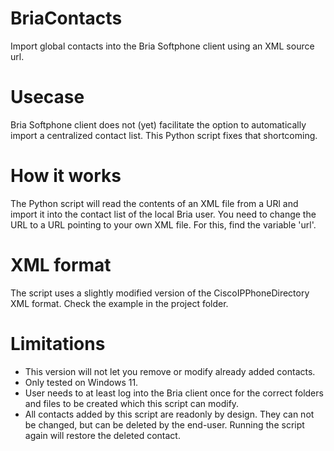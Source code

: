 # BriaContacts
Import global contacts into the Bria Softphone client using an XML source url.

# Usecase
Bria Softphone client does not (yet) facilitate the option to automatically import a centralized contact list. This Python script fixes that shortcoming.

# How it works
The Python script will read the contents of an XML file from a URl and import it into the contact list of the local Bria user. You need to change the URL to a URL pointing to your own XML file. For this, find the variable 'url'.

# XML format
The script uses a slightly modified version of the CiscoIPPhoneDirectory XML format. Check the example in the project folder.

# Limitations
- This version will not let you remove or modify already added contacts.
- Only tested on Windows 11.
- User needs to at least log into the Bria client once for the correct folders and files to be created which this script can modify.
- All contacts added by this script are readonly by design. They can not be changed, but can be deleted by the end-user. Running the script again will restore the deleted contact.
